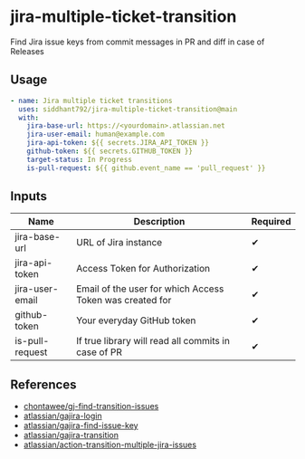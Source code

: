 # jira-multiple-ticket-transition

Find Jira issue keys from commit messages in PR and diff in case of Releases

## Usage

```yaml
- name: Jira multiple ticket transitions
  uses: siddhant792/jira-multiple-ticket-transition@main
  with:
    jira-base-url: https://<yourdomain>.atlassian.net
    jira-user-email: human@example.com
    jira-api-token: ${{ secrets.JIRA_API_TOKEN }}
    github-token: ${{ secrets.GITHUB_TOKEN }}
    target-status: In Progress
    is-pull-request: ${{ github.event_name == 'pull_request' }}
```

## Inputs

| **Name**        | **Description**                                                           | **Required** |
| --------------- | ------------------------------------------------------------------------- | ------------ |
| jira-base-url   | URL of Jira instance                                                      | ✔            |
| jira-api-token  | Access Token for Authorization                                            | ✔            |
| jira-user-email | Email of the user for which Access Token was created for                  | ✔            |
| github-token    | Your everyday GitHub token                                                | ✔            |
| is-pull-request | If true library will read all commits in case of PR                       | ✔            |

## References

- [chontawee/gj-find-transition-issues](https://github.com/chontawee/gj-find-transition-issues)
- [atlassian/gajira-login](https://github.com/atlassian/gajira-login.git)
- [atlassian/gajira-find-issue-key](https://github.com/atlassian/gajira-find-issue-key.git)
- [atlassian/gajira-transition](https://github.com/atlassian/gajira-transition.git)
- [atlassian/action-transition-multiple-jira-issues](https://github.com/bloobirds-it/action-transition-multiple-jira-issues.git)
